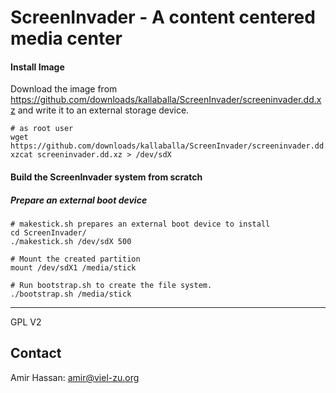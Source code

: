 ScreenInvader - A content centered media center 
=========================================

#### Install Image #####

Download the image from https://github.com/downloads/kallaballa/ScreenInvader/screeninvader.dd.xz and write it to an external storage device.

    # as root user
    wget https://github.com/downloads/kallaballa/ScreenInvader/screeninvader.dd.xz
    xzcat screeninvader.dd.xz > /dev/sdX

#### Build the ScreenInvader system from scratch ####

##### Prepare an external boot device ######

    # makestick.sh prepares an external boot device to install
    cd ScreenInvader/
    ./makestick.sh /dev/sdX 500

    # Mount the created partition
    mount /dev/sdX1 /media/stick

    # Run bootstrap.sh to create the file system.
    ./bootstrap.sh /media/stick

-------

GPL V2

Contact
-------

Amir Hassan: <amir@viel-zu.org>

